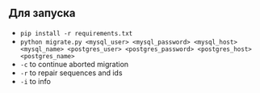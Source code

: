 ## Для запуска
- `pip install -r requirements.txt`
- `python migrate.py <mysql_user> <mysql_password> <mysql_host> <mysql_name> <postgres_user> <postgres_password> <postgres_host> <postgres_name>`
- `-c` to continue aborted migration
- `-r` to repair sequences and ids
- `-i` to info